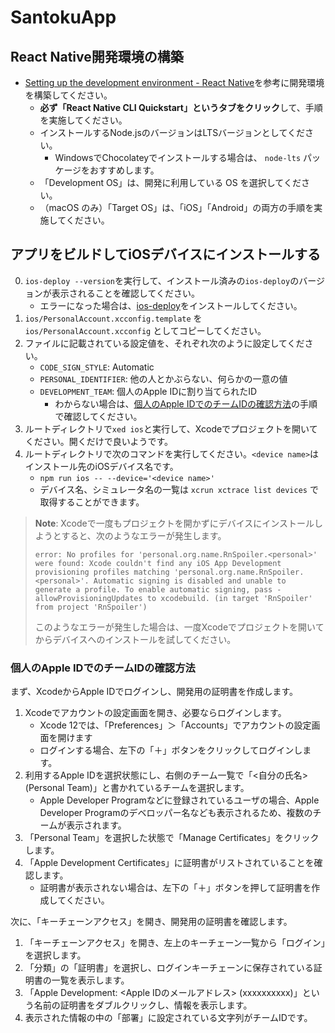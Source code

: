 # SantokuApp

## React Native開発環境の構築

- [Setting up the development environment - React Native](https://reactnative.dev/docs/environment-setup)を参考に開発環境を構築してください。
  - **必ず「React Native CLI Quickstart」というタブをクリック**して、手順を実施してください。
  - インストールするNode.jsのバージョンはLTSバージョンとしてください。
    - WindowsでChocolateyでインストールする場合は、 `node-lts` パッケージをおすすめします。
  - 「Development OS」は、開発に利用している OS を選択してください。
  - （macOS のみ）「Target OS」は、「iOS」「Android」の両方の手順を実施してください。

## アプリをビルドしてiOSデバイスにインストールする

0. `ios-deploy --version`を実行して、インストール済みの`ios-deploy`のバージョンが表示されることを確認してください。
   - エラーになった場合は、[ios-deploy](https://github.com/ios-control/ios-deploy)をインストールしてください。
1. `ios/PersonalAccount.xcconfig.template` を `ios/PersonalAccount.xcconfig` としてコピーしてください。
2. ファイルに記載されている設定値を、それぞれ次のように設定してください。
   - `CODE_SIGN_STYLE`: Automatic
   - `PERSONAL_IDENTIFIER`: 他の人とかぶらない、何らかの一意の値
   - `DEVELOPMENT_TEAM`: 個人のApple IDに割り当てられたID
     - わからない場合は、[個人のApple IDでのチームIDの確認方法](#個人のapple-idでのチームidの確認方法)の手順で確認してください。
3. ルートディレクトリで`xed ios`と実行して、Xcodeでプロジェクトを開いてください。開くだけで良いようです。
4. ルートディレクトリで次のコマンドを実行してください。`<device name>`はインストール先のiOSデバイス名です。
   - `npm run ios -- --device='<device name>'`
   - デバイス名、シミュレータ名の一覧は `xcrun xctrace list devices` で取得することができます。

> **Note**: Xcodeで一度もプロジェクトを開かずにデバイスにインストールしようとすると、次のようなエラーが発生します。
>
> ```console
> error: No profiles for 'personal.org.name.RnSpoiler.<personal>' were found: Xcode couldn't find any iOS App Development provisioning profiles matching 'personal.org.name.RnSpoiler.<personal>'. Automatic signing is disabled and unable to generate a profile. To enable automatic signing, pass -allowProvisioningUpdates to xcodebuild. (in target 'RnSpoiler' from project 'RnSpoiler')
> ```
>
> このようなエラーが発生した場合は、一度Xcodeでプロジェクトを開いてからデバイスへのインストールを試してください。

### 個人のApple IDでのチームIDの確認方法

まず、XcodeからApple IDでログインし、開発用の証明書を作成します。

1. Xcodeでアカウントの設定画面を開き、必要ならログインします。
   - Xcode 12では、「Preferences」＞「Accounts」でアカウントの設定画面を開けます
   - ログインする場合、左下の「＋」ボタンをクリックしてログインします。
2. 利用するApple IDを選択状態にし、右側のチーム一覧で「<自分の氏名> (Personal Team)」と書かれているチームを選択します。
   - Apple Developer Programなどに登録されているユーザの場合、Apple Developer Programのデベロッパー名なども表示されるため、複数のチームが表示されます。
3. 「Personal Team」を選択した状態で「Manage Certificates」をクリックします。
4. 「Apple Development Certificates」に証明書がリストされていることを確認します。
   - 証明書が表示されない場合は、左下の「＋」ボタンを押して証明書を作成してください。

次に、「キーチェーンアクセス」を開き、開発用の証明書を確認します。

1. 「キーチェーンアクセス」を開き、左上のキーチェーン一覧から「ログイン」を選択します。
2. 「分類」の「証明書」を選択し、ログインキーチェーンに保存されている証明書の一覧を表示します。
3. 「Apple Development: <Apple IDのメールアドレス> (xxxxxxxxxx)」という名前の証明書をダブルクリックし、情報を表示します。
4. 表示された情報の中の「部署」に設定されている文字列がチームIDです。
